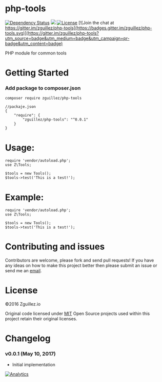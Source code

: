 # php-tools

[![Dependency Status](https://gemnasium.com/zguillez/php-tools.svg)](https://gemnasium.com/zguillez/php-tools)
![](https://reposs.herokuapp.com/?path=zguillez/php-tools)
[![License](http://img.shields.io/:license-mit-blue.svg)](http://doge.mit-license.org)
[![Join the chat at https://gitter.im/zguillez/php-tools](https://badges.gitter.im/zguillez/php-tools.svg)](https://gitter.im/zguillez/php-tools?utm_source=badge&utm_medium=badge&utm_campaign=pr-badge&utm_content=badge)

PHP module for common tools


# Getting Started

### Add package to composer.json

`composer require zguillez/php-tools`

	//packaje.json
	{
        "require": {
            "zguillez/php-tools": "^0.0.1"
        }
    }

# Usage:

	require 'vendor/autoload.php';
	use Z\Tools;
	
	$tools = new Tools();
	$tools->test('This is a test!');

# Example:

	require 'vendor/autoload.php';
	use Z\Tools;
	
	$tools = new Tools();
	$tools->test('This is a test!');


# Contributing and issues

Contributors are welcome, please fork and send pull requests! If you have any ideas on how to make this project better then please submit an issue or send me an [email](mailto:mail@zguillez.io).

# License

©2016 Zguillez.io

Original code licensed under [MIT](https://en.wikipedia.org/wiki/MIT_License) Open Source projects used within this project retain their original licenses.

# Changelog

### v0.0.1 (May 10, 2017) 

* Initial implementation

[![Analytics](https://ga-beacon.appspot.com/UA-1125217-30/zguillez/php-tools?pixel)](https://github.com/igrigorik/ga-beacon)
